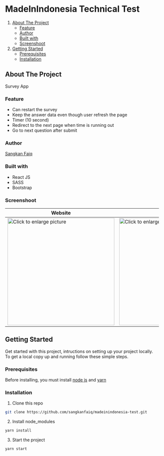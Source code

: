 # MadeInIndonesia Technical Test

<ol>
    <li>
      <a href="#about-the-project">About The Project</a>
      <ul>
        <li><a href="#feature">Feature</a></li>
        <li><a href="#author">Author</a></li>
        <li><a href="#built-with">Built with</a></li>
        <li><a href="#screenshoot">Screenshoot</a></li>
      </ul>
    </li>
    <li>
      <a href="#getting-started">Getting Started</a>
      <ul>
        <li><a href="#prerequisites">Prerequisites</a></li>
        <li><a href="#installation">Installation</a></li>
      </ul>
    </li>
</ol>

## About The Project
Survey App

### Feature
- Can restart the survey
- Keep the answer data even though user refresh the page
- Timer (10 second)
- Redirect to the next page when time is running out
- Go to next question after submit

### Author
[Sangkan Faiq](https://github.com/sangkanfaiq)

### Built with
- React JS
- SASS
- Bootstrap

### Screenshoot
| Website | Mobile |
| ------------- | ------------- |
| <a href="https://drive.google.com/uc?export=view&id=1wjiuwjcYxHZuMxitAO3TG7dXUEbYcnpw"><img src="https://drive.google.com/uc?export=view&id=1wjiuwjcYxHZuMxitAO3TG7dXUEbYcnpw" style="width: 350px; max-width: 100%; height: auto" title="Click to enlarge picture" /> | <a href="https://drive.google.com/uc?export=view&id=1Y0BwrKiNdez-b0LY6ZR06hnZGmFqKF19"><img src="https://drive.google.com/uc?export=view&id=1Y0BwrKiNdez-b0LY6ZR06hnZGmFqKF19" style="width: 350px; max-width: 100%; height: auto" title="Click to enlarge picture" />


## Getting Started

Get started with this project, intructions on setting up your project locally.<br />
To get a local copy up and running follow these simple steps.


### Prerequisites


Before installing, you must install [node js](https://nodejs.org) and [yarn](https://yarnpkg.com/getting-started/install)

### Installation

1. Clone this repo
 
```sh
git clone https://github.com/sangkanfaiq/madeinindonesia-test.git
```
2. Install node_modules
```sh
yarn install
```
3. Start the project
```sh
yarn start
```

